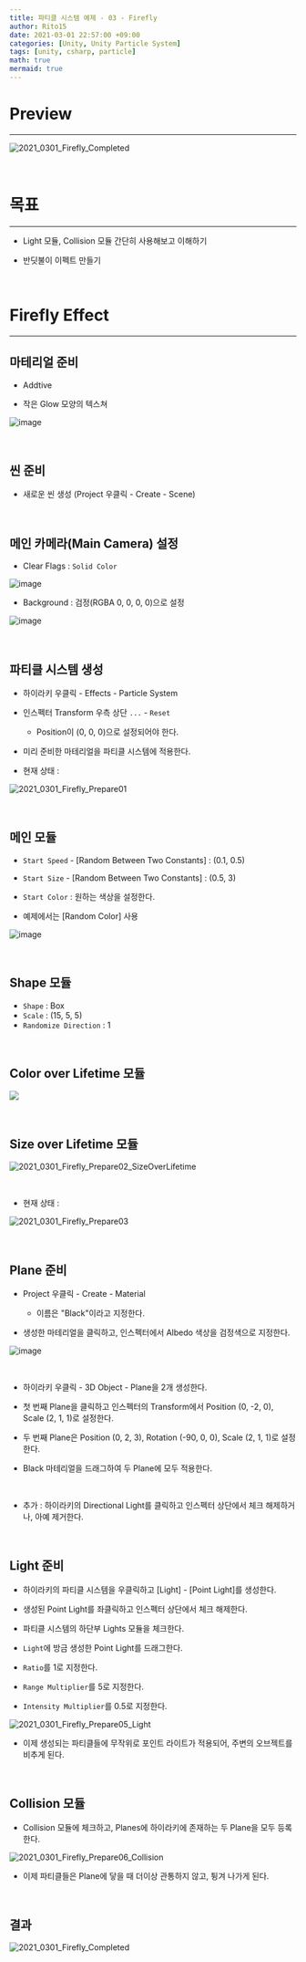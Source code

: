```yaml
---
title: 파티클 시스템 예제 - 03 - Firefly
author: Rito15
date: 2021-03-01 22:57:00 +09:00
categories: [Unity, Unity Particle System]
tags: [unity, csharp, particle]
math: true
mermaid: true
---
```


# Preview
---

![2021_0301_Firefly_Completed](https://user-images.githubusercontent.com/42164422/109513377-5f038680-7ae8-11eb-9ccd-047b13ba6f16.gif)

<br>

# 목표
---

- Light 모듈, Collision 모듈 간단히 사용해보고 이해하기

- 반딧불이 이펙트 만들기

<br>

# Firefly Effect
---

## 마테리얼 준비

- Addtive

- 작은 Glow 모양의 텍스쳐

![image](https://user-images.githubusercontent.com/42164422/109507715-5c059780-7ae2-11eb-817c-01c438f6ce0d.png)

<br>

## 씬 준비

- 새로운 씬 생성 (Project 우클릭 - Create - Scene)

<br>

## 메인 카메라(Main Camera) 설정

- Clear Flags : `Solid Color`

![image](https://user-images.githubusercontent.com/42164422/109507329-f74a3d00-7ae1-11eb-8ae8-1c6619f1cb07.png)

- Background : 검정(RGBA 0, 0, 0, 0)으로 설정

![image](https://user-images.githubusercontent.com/42164422/109507460-1ea10a00-7ae2-11eb-813f-d455aecc4582.png)

<br>

## 파티클 시스템 생성

- 하이라키 우클릭 - Effects - Particle System

- 인스펙터 Transform 우측 상단 `...` - `Reset`
  - Position이 (0, 0, 0)으로 설정되어야 한다.

- 미리 준비한 마테리얼을 파티클 시스템에 적용한다.

- 현재 상태 :

![2021_0301_Firefly_Prepare01](https://user-images.githubusercontent.com/42164422/109508072-c7e80000-7ae2-11eb-966c-facfb6883b75.gif)

<br>

## 메인 모듈

- `Start Speed` - [Random Between Two Constants] : (0.1, 0.5)

- `Start Size` - [Random Between Two Constants] : (0.5, 3)

- `Start Color` : 원하는 색상을 설정한다.

- 예제에서는 [Random Color] 사용

![image](https://user-images.githubusercontent.com/42164422/109508322-17c6c700-7ae3-11eb-9493-0d37bf51ca47.png)

<br>

## Shape 모듈

- `Shape` : Box
- `Scale` : (15, 5, 5)
- `Randomize Direction` : 1

<br>

## Color over Lifetime 모듈

![](https://user-images.githubusercontent.com/42164422/108849307-5c56ec00-7625-11eb-8637-f363e4a01709.gif)

<br>

## Size over Lifetime 모듈

![2021_0301_Firefly_Prepare02_SizeOverLifetime](https://user-images.githubusercontent.com/42164422/109509302-177afb80-7ae4-11eb-8f6e-37ee31ff545b.gif)

<br>

- 현재 상태 :

![2021_0301_Firefly_Prepare03](https://user-images.githubusercontent.com/42164422/109509306-18ac2880-7ae4-11eb-9c54-94eaa490b6ba.gif)

<br>

## Plane 준비

- Project 우클릭 - Create - Material 
  - 이름은 "Black"이라고 지정한다.

- 생성한 마테리얼을 클릭하고, 인스펙터에서 Albedo 색상을 검정색으로 지정한다.

![image](https://user-images.githubusercontent.com/42164422/109510081-eea73600-7ae4-11eb-85d2-ca5ce3dbad13.png)

<br>

- 하이라키 우클릭 - 3D Object - Plane을 2개 생성한다.

- 첫 번째 Plane을 클릭하고 인스펙터의 Transform에서 Position (0, -2, 0), Scale (2, 1, 1)로 설정한다.

- 두 번째 Plane은 Position (0, 2, 3), Rotation (-90, 0, 0), Scale (2, 1, 1)로 설정한다.

- Black 마테리얼을 드래그하여 두 Plane에 모두 적용한다.

<br>

- 추가 : 하이라키의 Directional Light를 클릭하고 인스펙터 상단에서 체크 해제하거나, 아예 제거한다.

<br>

## Light 준비

- 하이라키의 파티클 시스템을 우클릭하고 [Light] - [Point Light]를 생성한다.

- 생성된 Point Light를 좌클릭하고 인스펙터 상단에서 체크 해제한다.

- 파티클 시스템의 하단부 Lights 모듈을 체크한다.

- `Light`에 방금 생성한 Point Light를 드래그한다.

- `Ratio`를 1로 지정한다.

- `Range Multiplier`를 5로 지정한다.

- `Intensity Multiplier`를 0.5로 지정한다.

![2021_0301_Firefly_Prepare05_Light](https://user-images.githubusercontent.com/42164422/109511829-cddfe000-7ae6-11eb-89ee-61f46b57b16b.gif)

- 이제 생성되는 파티클들에 무작위로 포인트 라이트가 적용되어, 주변의 오브젝트를 비추게 된다.

<br>

## Collision 모듈

- Collision 모듈에 체크하고, Planes에 하이라키에 존재하는 두 Plane을 모두 등록한다.

![2021_0301_Firefly_Prepare06_Collision](https://user-images.githubusercontent.com/42164422/109512446-72fab880-7ae7-11eb-87d4-e7e4f55e147c.gif)

- 이제 파티클들은 Plane에 닿을 때 더이상 관통하지 않고, 튕겨 나가게 된다.

<br>

## 결과

![2021_0301_Firefly_Completed](https://user-images.githubusercontent.com/42164422/109513377-5f038680-7ae8-11eb-9ccd-047b13ba6f16.gif)